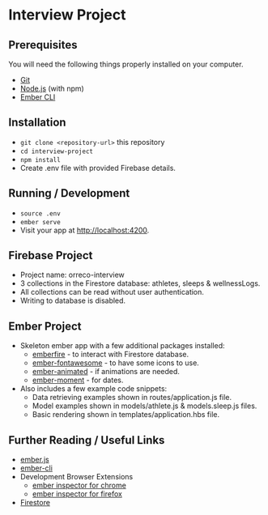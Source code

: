 # Interview Project

## Prerequisites

You will need the following things properly installed on your computer.

* [Git](https://git-scm.com/)
* [Node.js](https://nodejs.org/) (with npm)
* [Ember CLI](https://ember-cli.com/)

## Installation

* `git clone <repository-url>` this repository
* `cd interview-project`
* `npm install`
* Create .env file with provided Firebase details.

## Running / Development

* `source .env`
* `ember serve`
* Visit your app at [http://localhost:4200](http://localhost:4200).

## Firebase Project
* Project name: orreco-interview
* 3 collections in the Firestore database: athletes, sleeps & wellnessLogs.
* All collections can be read without user authentication.
* Writing to database is disabled. 

## Ember Project
* Skeleton ember app with a few additional packages installed:
  * [emberfire](https://github.com/FirebaseExtended/emberfire) - to interact with Firestore database.
  * [ember-fontawesome](https://github.com/FortAwesome/ember-fontawesome) - to have some icons to use.
  * [ember-animated](https://github.com/ember-animation/ember-animated) - if animations are needed.
  * [ember-moment](https://github.com/adopted-ember-addons/ember-moment) - for dates.
* Also includes a few example code snippets:
  * Data retrieving examples shown in routes/application.js file. 
  * Model examples shown in models/athlete.js & models.sleep.js files.
  * Basic rendering shown in templates/application.hbs file. 

## Further Reading / Useful Links

* [ember.js](https://emberjs.com/)
* [ember-cli](https://ember-cli.com/)
* Development Browser Extensions
  * [ember inspector for chrome](https://chrome.google.com/webstore/detail/ember-inspector/bmdblncegkenkacieihfhpjfppoconhi)
  * [ember inspector for firefox](https://addons.mozilla.org/en-US/firefox/addon/ember-inspector/)
* [Firestore](https://firebase.google.com/docs/firestore)





